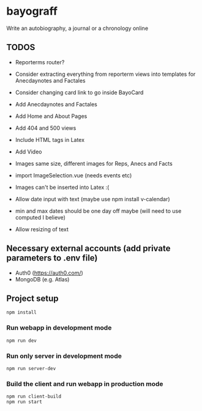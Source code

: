 # bayograff

Write an autobiography, a journal or a chronology online

## TODOS

-   Reporterms router?
-   Consider extracting everything from reporterm views into templates for Anecdaynotes and Factales
-   Consider changing card link to go inside BayoCard

-   Add Anecdaynotes and Factales
-   Add Home and About Pages
-   Add 404 and 500 views
-   Include HTML tags in Latex
-   Add Video
-   Images same size, different images for Reps, Anecs and Facts
-   import ImageSelection.vue (needs events etc)
-   Images can't be inserted into Latex :(
-   Allow date input with text (maybe use npm install v-calendar)
-   min and max dates should be one day off maybe (will need to use computed I believe)
-   Allow resizing of text

## Necessary external accounts (add private parameters to .env file)

-   Auth0 (https://auth0.com/)
-   MongoDB (e.g. Atlas)

## Project setup

```
npm install
```

### Run webapp in development mode

```
npm run dev
```

### Run only server in development mode

```
npm run server-dev
```

### Build the client and run webapp in production mode

```
npm run client-build
npm run start
```
